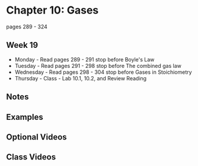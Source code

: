 # Chapter 10: Gases

pages 289 - 324

## Week 19

- Monday - Read pages 289 - 291 stop before Boyle's Law
- Tuesday - Read pages 291 - 298 stop before The combined gas law
- Wednesday - Read pages 298 - 304 stop before Gases in Stoichiometry
- Thursday - Class - Lab 10.1, 10.2, and Review Reading

## Notes

## Examples

## Optional Videos

## Class Videos
